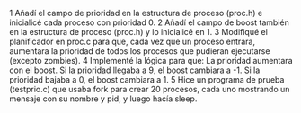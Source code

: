 1 Añadí el campo de prioridad en la estructura de proceso (proc.h) e inicialicé cada proceso con prioridad 0.
2 Añadí el campo de boost también en la estructura de proceso (proc.h) y lo inicialicé en 1.
3 Modifiqué el planificador en proc.c para que, cada vez que un proceso entrara, aumentara la prioridad de todos los procesos que pudieran ejecutarse (excepto zombies).
4 Implementé la lógica para que:
La prioridad aumentara con el boost.
Si la prioridad llegaba a 9, el boost cambiara a -1.
Si la prioridad bajaba a 0, el boost cambiara a 1.
5 Hice un programa de prueba (testprio.c) que usaba fork para crear 20 procesos, cada uno mostrando un mensaje con su nombre y pid, y luego hacía sleep.